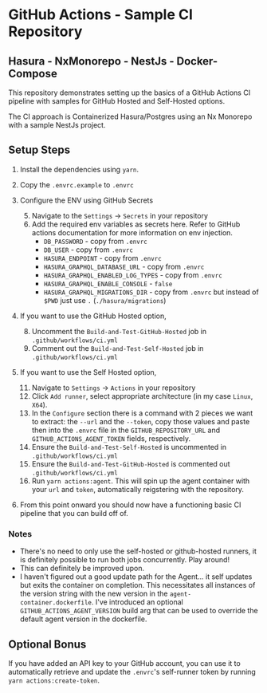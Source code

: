 # GitHub Actions - Sample CI Repository

## Hasura - NxMonorepo - NestJs - Docker-Compose

This repository demonstrates setting up the basics of a GitHub Actions CI pipeline with samples for GitHub Hosted and Self-Hosted options.

The CI approach is Containerized Hasura/Postgres using an Nx Monorepo with a sample NestJs project.

## Setup Steps

1. Install the dependencies using `yarn`.

2. Copy the `.envrc.example` to `.envrc`

3. Configure the ENV using GitHub Secrets

   5. Navigate to the `Settings` -> `Secrets` in your repository
   6. Add the required env variables as secrets here. Refer to GitHub actions documentation for more information on env injection.
      - `DB_PASSWORD` - copy from `.envrc`
      - `DB_USER` - copy from `.envrc`
      - `HASURA_ENDPOINT` - copy from `.envrc`
      - `HASURA_GRAPHQL_DATABASE_URL` - copy from `.envrc`
      - `HASURA_GRAPHQL_ENABLED_LOG_TYPES` - copy from `.envrc`
      - `HASURA_GRAPHQL_ENABLE_CONSOLE` - `false`
      - `HASURA_GRAPHQL_MIGRATIONS_DIR` - copy from `.envrc` but instead of `$PWD` just use `.` (`./hasura/migrations`)

4. If you want to use the GitHub Hosted option,

   8. Uncomment the `Build-and-Test-GitHub-Hosted` job in `.github/workflows/ci.yml`
   9. Comment out the `Build-and-Test-Self-Hosted` job in `.github/workflows/ci.yml`

5. If you want to use the Self Hosted option,

   11. Navigate to `Settings` -> `Actions` in your repository
   12. Click `Add runner`, select appropriate architecture (in my case `Linux`, `X64`).
   13. In the `Configure` section there is a command with 2 pieces we want to extract: the `--url` and the `--token`, copy those values and paste then into the `.envrc` file in the `GITHUB_REPOSITORY_URL` and `GITHUB_ACTIONS_AGENT_TOKEN` fields, respectively.
   14. Ensure the `Build-and-Test-Self-Hosted` is uncommented in `.github/workflows/ci.yml`
   15. Ensure the `Build-and-Test-GitHub-Hosted` is commented out `.github/workflows/ci.yml`
   16. Run `yarn actions:agent`. This will spin up the agent container with your `url` and `token`, automatically reigstering with the repository.

6. From this point onward you should now have a functioning basic CI pipeline that you can build off of.

### Notes

- There's no need to only use the self-hosted or github-hosted runners, it is definitely possible to run both jobs concurrently. Play around!
- This can definitely be improved upon.
- I haven't figured out a good update path for the Agent... it self updates but exits the container on completion. This necessitates all instances of the version string with the new version in the `agent-container.dockerfile`. I've introduced an optional `GITHUB_ACTIONS_AGENT_VERSION` build arg that can be used to override the default agent version in the dockerfile.

## Optional Bonus

If you have added an API key to your GitHub account, you can use it to automatically retrieve and update the `.envrc`'s self-runner token by running `yarn actions:create-token`.
